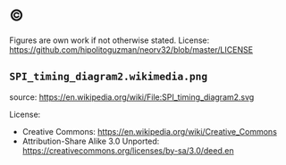 # :copyright:

Figures are own work if not otherwise stated. License: https://github.com/hipolitoguzman/neorv32/blob/master/LICENSE

## `SPI_timing_diagram2.wikimedia.png`

source: https://en.wikipedia.org/wiki/File:SPI_timing_diagram2.svg

License:
* Creative Commons: https://en.wikipedia.org/wiki/Creative_Commons
* Attribution-Share Alike 3.0 Unported: https://creativecommons.org/licenses/by-sa/3.0/deed.en